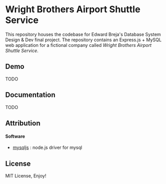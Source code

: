 # Wright Brothers Airport Shuttle Service

This repository houses the codebase for Edward Breja's Database System Design & Dev final project. The repository contains an Express.js + MySQL web application for a fictional company called *Wright Brothers Airport Shuttle Service*. 

Demo
---
TODO

Documentation 
---

TODO

Attribution 
---

#### Software
- [mysqljs](https://github.com/mysqljs/mysql) : node.js driver for mysql

License
---

MIT License, Enjoy!

